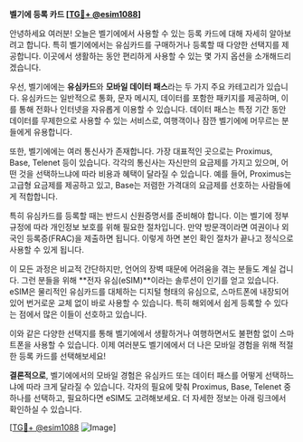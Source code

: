 **벨기에 등록 카드 [[TG💪+ @esim1088](https://t.me/s/esim1088)]**

안녕하세요 여러분! 오늘은 벨기에에서 사용할 수 있는 등록 카드에 대해 자세히 알아보려고 합니다. 특히 벨기에에서는 유심카드를 구매하거나 등록할 때 다양한 선택지를 제공합니다. 이곳에서 생활하는 동안 편리하게 사용할 수 있는 몇 가지 옵션을 소개해드리겠습니다.

우선, 벨기에에는 **유심카드**와 **모바일 데이터 패스**라는 두 가지 주요 카테고리가 있습니다. 유심카드는 일반적으로 통화, 문자 메시지, 데이터를 포함한 패키지를 제공하며, 이를 통해 전화나 인터넷을 자유롭게 이용할 수 있습니다. 데이터 패스는 특정 기간 동안 데이터를 무제한으로 사용할 수 있는 서비스로, 여행객이나 잠깐 벨기에에 머무르는 분들에게 유용합니다.

또한, 벨기에에는 여러 통신사가 존재합니다. 가장 대표적인 곳으로는 Proximus, Base, Telenet 등이 있습니다. 각각의 통신사는 자신만의 요금제를 가지고 있으며, 어떤 것을 선택하느냐에 따라 비용과 혜택이 달라질 수 있습니다. 예를 들어, Proximus는 고급형 요금제를 제공하고 있고, Base는 저렴한 가격대의 요금제를 선호하는 사람들에게 적합합니다.

특히 유심카드를 등록할 때는 반드시 신원증명서를 준비해야 합니다. 이는 벨기에 정부 규정에 따라 개인정보 보호를 위해 필요한 절차입니다. 만약 방문객이라면 여권이나 외국인 등록증(FRAC)을 제출하면 됩니다. 이렇게 하면 본인 확인 절차가 끝나고 정식으로 사용할 수 있게 됩니다.

이 모든 과정은 비교적 간단하지만, 언어의 장벽 때문에 어려움을 겪는 분들도 계실 겁니다. 그런 분들을 위해 **전자 유심(eSIM)**이라는 솔루션이 인기를 얻고 있습니다. eSIM은 물리적인 유심카드를 대체하는 디지털 형태의 유심으로, 스마트폰에 내장되어 있어 번거로운 교체 없이 바로 사용할 수 있습니다. 특히 해외에서 쉽게 등록할 수 있다는 점에서 많은 이들이 선호하고 있습니다.

이와 같은 다양한 선택지를 통해 벨기에에서 생활하거나 여행하면서도 불편함 없이 스마트폰을 사용할 수 있습니다. 이제 여러분도 벨기에에서 더 나은 모바일 경험을 위해 적절한 등록 카드를 선택해보세요!

**결론적으로**, 벨기에에서의 모바일 경험은 유심카드 또는 데이터 패스를 어떻게 선택하느냐에 따라 크게 달라질 수 있습니다. 각자의 필요에 맞춰 Proximus, Base, Telenet 중 하나를 선택하고, 필요하다면 eSIM도 고려해보세요. 더 자세한 정보는 아래 링크에서 확인하실 수 있습니다.

[[TG💪+ @esim1088](https://t.me/s/esim1088) ![Image](https://i.postimg.cc/Y0z9fWf4/image.png)]